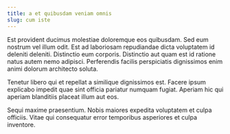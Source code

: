 ```yaml
---
title: a et quibusdam veniam omnis
slug: cum iste
---
```


Est provident ducimus molestiae doloremque eos quibusdam. Sed eum nostrum vel illum odit. Est ad laboriosam repudiandae dicta voluptatem id deleniti deleniti. Distinctio eum corporis. Distinctio aut quam est id ratione natus autem nemo adipisci. Perferendis facilis perspiciatis dignissimos enim animi dolorum architecto soluta.

Tenetur libero qui et repellat a similique dignissimos est. Facere ipsum explicabo impedit quae sint officia pariatur numquam fugiat. Aperiam hic qui aperiam blanditiis placeat illum aut eos.

Sequi maxime praesentium. Nobis maiores expedita voluptatem et culpa officiis. Vitae qui consequatur error temporibus asperiores et culpa inventore.
